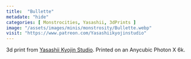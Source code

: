 ```yaml
---
title:  "Bullette"
metadate: "hide"
categories: [ Monstrocities, Yasashii, 3dPrints ]
image: "/assets/images/minis/monstrosity/Bullette.webp"
visit: "https://www.patreon.com/Yasashiikyojinstudio"
---
```

3d print from [Yasashii Kyojin Studio](https://www.patreon.com/Yasashiikyojinstudio). 
Printed on an Anycubic Photon X 6k.